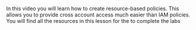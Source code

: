 In this video you will learn how to create resource-based policies.  This allows you to provide cross account access much easier than IAM policies.
You will find all the resources in this lesson for the to complete the labs
